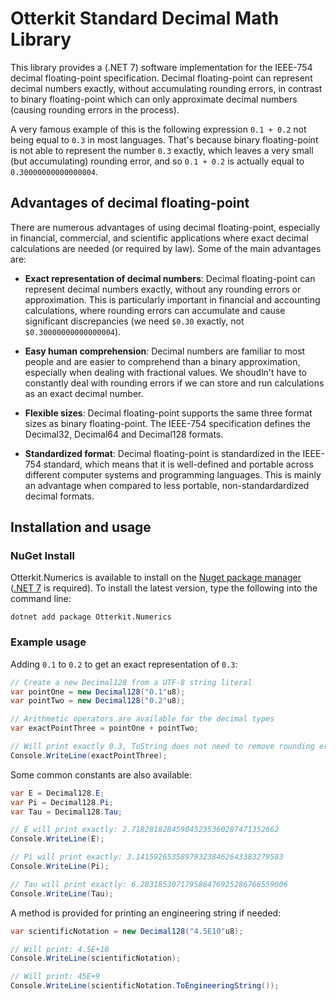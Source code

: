 # Otterkit Standard Decimal Math Library

This library provides a (.NET 7) software implementation for the IEEE-754 decimal floating-point specification. 
Decimal floating-point can represent decimal numbers exactly, without accumulating rounding errors, in contrast to 
binary floating-point which can only approximate decimal numbers (causing rounding errors in the process).

A very famous example of this is the following expression `0.1 + 0.2` not being equal to `0.3` in most languages. 
That's because binary floating-point is not able to represent the number `0.3` exactly, which leaves a very small 
(but accumulating) rounding error, and so `0.1 + 0.2` is actually equal to `0.30000000000000004`.

## Advantages of decimal floating-point

There are numerous advantages of using decimal floating-point, especially in financial, commercial, and scientific 
applications where exact decimal calculations are needed (or required by law). Some of the main advantages are:

- **Exact representation of decimal numbers**: Decimal floating-point can represent decimal numbers exactly, without 
any rounding errors or approximation. This is particularly important in financial and accounting calculations, where 
rounding errors can accumulate and cause significant discrepancies (we need `$0.30` exactly, not `$0.30000000000000004`).

- **Easy human comprehension**: Decimal numbers are familiar to most people and are easier to comprehend than a 
binary approximation, especially when dealing with fractional values. We shoudln't have to constantly deal with 
rounding errors if we can store and run calculations as an exact decimal number.

- **Flexible sizes**: Decimal floating-point supports the same three format sizes as binary floating-point. The IEEE-754 
specification defines the Decimal32, Decimal64 and Decimal128 formats.

- **Standardized format**: Decimal floating-point is standardized in the IEEE-754 standard, which means that it is 
well-defined and portable across different computer systems and programming languages. This is mainly an advantage 
when compared to less portable, non-standardardized decimal formats.

## Installation and usage

### NuGet Install

Otterkit.Numerics is available to install on the [Nuget package manager](https://www.nuget.org/packages/Otterkit/) ([.NET 7](https://dotnet.microsoft.com/en-us/download/dotnet/7.0) is required). To install the latest version, type the following into the command line:
```
dotnet add package Otterkit.Numerics
```

### Example usage

Adding `0.1` to `0.2` to get an exact representation of `0.3`:
```csharp
// Create a new Decimal128 from a UTF-8 string literal
var pointOne = new Decimal128("0.1"u8);
var pointTwo = new Decimal128("0.2"u8);

// Arithmetic operators are available for the decimal types
var exactPointThree = pointOne + pointTwo;

// Will print exactly 0.3, ToString does not need to remove rounding errors
Console.WriteLine(exactPointThree);
```

Some common constants are also available:
```csharp
var E = Decimal128.E;
var Pi = Decimal128.Pi;
var Tau = Decimal128.Tau;

// E will print exactly: 2.718281828459045235360287471352662
Console.WriteLine(E);

// Pi will print exactly: 3.141592653589793238462643383279503
Console.WriteLine(Pi);

// Tau will print exactly: 6.283185307179586476925286766559006
Console.WriteLine(Tau);
```

A method is provided for printing an engineering string if needed:
```csharp
var scientificNotation = new Decimal128("4.5E10"u8);

// Will print: 4.5E+10
Console.WriteLine(scientificNotation);

// Will print: 45E+9
Console.WriteLine(scientificNotation.ToEngineeringString());
```
